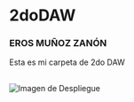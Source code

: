 # 2doDAW
### EROS MUÑOZ ZANÓN
Esta es mi carpeta de 2do DAW
##
<img src="2doDAW/Despliegue/imagenUWU/yo.png" alt="Imagen de Despliegue">
